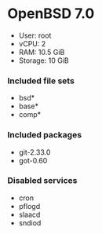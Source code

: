 # OpenBSD 7.0

- User: root
- vCPU: 2
- RAM: 10.5 GiB
- Storage: 10 GiB

### Included file sets

- bsd*
- base*
- comp*

### Included packages

- git-2.33.0
- got-0.60

### Disabled services

- cron
- pflogd
- slaacd
- sndiod
